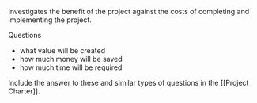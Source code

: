 
Investigates the benefit of the project against the costs of completing and implementing the project.

Questions

- what value will be created
- how much money will be saved
- how much time will be required

Include the answer to these and similar types of questions in the [[Project Charter]].


